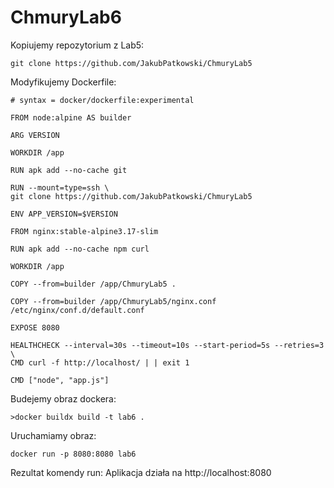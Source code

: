 # ChmuryLab6
Kopiujemy repozytorium z Lab5:

    git clone https://github.com/JakubPatkowski/ChmuryLab5

Modyfikujemy Dockerfile:

    # syntax = docker/dockerfile:experimental

    FROM node:alpine AS builder

    ARG VERSION

    WORKDIR /app

    RUN apk add --no-cache git

    RUN --mount=type=ssh \
    git clone https://github.com/JakubPatkowski/ChmuryLab5

    ENV APP_VERSION=$VERSION

    FROM nginx:stable-alpine3.17-slim

    RUN apk add --no-cache npm curl

    WORKDIR /app

    COPY --from=builder /app/ChmuryLab5 .

    COPY --from=builder /app/ChmuryLab5/nginx.conf /etc/nginx/conf.d/default.conf

    EXPOSE 8080

    HEALTHCHECK --interval=30s --timeout=10s --start-period=5s --retries=3 \
    CMD curl -f http://localhost/ | | exit 1

    CMD ["node", "app.js"]

Budejemy obraz dockera:

    >docker buildx build -t lab6 .

Uruchamiamy obraz:

    docker run -p 8080:8080 lab6

Rezultat komendy run: 
    Aplikacja działa na http://localhost:8080